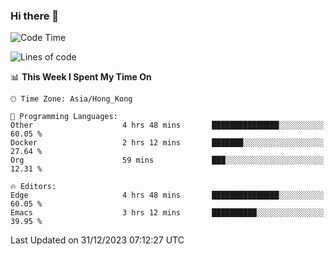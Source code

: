 ### Hi there 👋

<!--
**nicehiro/nicehiro** is a ✨ _special_ ✨ repository because its `README.md` (this file) appears on your GitHub profile.

Here are some ideas to get you started:

- 🔭 I’m currently working on ...
- 🌱 I’m currently learning ...
- 👯 I’m looking to collaborate on ...
- 🤔 I’m looking for help with ...
- 💬 Ask me about ...
- 📫 How to reach me: ...
- 😄 Pronouns: ...
- ⚡ Fun fact: ...
-->

<!--START_SECTION:waka-->
![Code Time](http://img.shields.io/badge/Code%20Time-182%20hrs%202%20mins-blue)

![Lines of code](https://img.shields.io/badge/From%20Hello%20World%20I%27ve%20Written-2.6%20million%20lines%20of%20code-blue)

📊 **This Week I Spent My Time On** 

```text
🕑︎ Time Zone: Asia/Hong_Kong

💬 Programming Languages: 
Other                    4 hrs 48 mins       ███████████████░░░░░░░░░░   60.05 % 
Docker                   2 hrs 12 mins       ███████░░░░░░░░░░░░░░░░░░   27.64 % 
Org                      59 mins             ███░░░░░░░░░░░░░░░░░░░░░░   12.31 % 

🔥 Editors: 
Edge                     4 hrs 48 mins       ███████████████░░░░░░░░░░   60.05 % 
Emacs                    3 hrs 12 mins       ██████████░░░░░░░░░░░░░░░   39.95 % 
```


 Last Updated on 31/12/2023 07:12:27 UTC
<!--END_SECTION:waka-->
